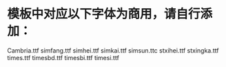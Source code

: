 # 模板中对应以下字体为商用，请自行添加：
Cambria.ttf
simfang.ttf
simhei.ttf
simkai.ttf
simsun.ttc
stxihei.ttf
stxingka.ttf
times.ttf
timesbd.ttf
timesbi.ttf
timesi.ttf
